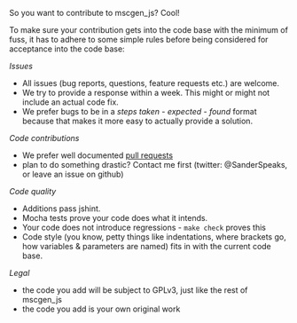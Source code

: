 So you want to contribute to mscgen_js? Cool!

To make sure your contribution gets into the code base with the minimum of fuss,
it has to adhere to some simple rules before being considered for acceptance into
the code base:

*Issues*
- All issues (bug reports, questions, feature requests etc.) are welcome.
- We try to provide a response within a week. This might or might not include an actual code fix.
- We prefer bugs to be in a _steps taken_ - _expected_ - _found_ format because 
  that makes it more easy to actually provide a solution.

*Code contributions* 
- We prefer well documented [pull requests](https://help.github.com/articles/fork-a-repo)
- plan to do something drastic? Contact me first (twitter: @SanderSpeaks, or leave an issue on github)

*Code quality*
- Additions pass jshint.
- Mocha tests prove your code does what it intends. 
- Your code does not introduce regressions - ```make check``` proves this
- Code style (you know, petty things like indentations, where brackets go, how variables &
  parameters are named) fits in with the current code base.

*Legal*
- the code you add will be subject to GPLv3, just like the rest of mscgen_js
- the code you add is your own original work
